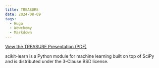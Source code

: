 ```yaml
---
title: TREASURE
date: 2024-08-09
tags:
  - Hugo
  - Wowchemy
  - Markdown
---
```


[View the TREASURE Presentation (PDF)](/assets/media/TREASURE.pdf)

scikit-learn is a Python module for machine learning built on top of SciPy and is distributed under the 3-Clause BSD license.

<!--more-->
